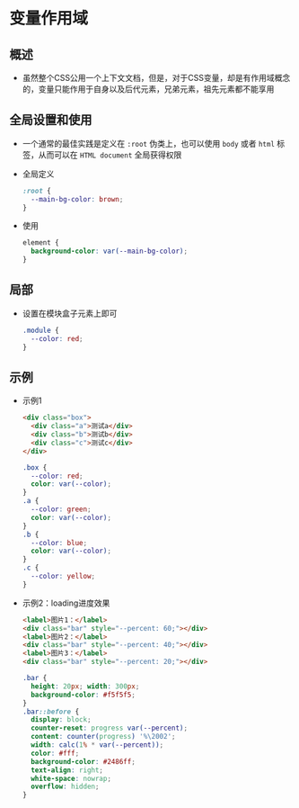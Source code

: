 # 变量作用域

## 概述

+ 虽然整个CSS公用一个上下文文档，但是，对于CSS变量，却是有作用域概念的，变量只能作用于自身以及后代元素，兄弟元素，祖先元素都不能享用

## 全局设置和使用

+ 一个通常的最佳实践是定义在 `:root` 伪类上，也可以使用 `body` 或者 `html` 标签，从而可以在 `HTML document` 全局获得权限

+ 全局定义

  ```css
  :root {
    --main-bg-color: brown;
  }
  ```

+ 使用

  ```css
  element {
    background-color: var(--main-bg-color);
  }
  ```

## 局部

+ 设置在模块盒子元素上即可

  ```css
  .module {
    --color: red;
  }
  ```

## 示例

+ 示例1

  ```html
  <div class="box">
    <div class="a">测试a</div>
    <div class="b">测试b</div>
    <div class="c">测试c</div>
  </div>
  ```

  ```css
  .box {
    --color: red;
    color: var(--color);
  }
  .a {
    --color: green;
    color: var(--color);
  }
  .b {
    --color: blue;
    color: var(--color);
  }
  .c {
    --color: yellow;
  }
  ```

+ 示例2：loading进度效果

  ```html
  <label>图片1：</label>
  <div class="bar" style="--percent: 60;"></div>
  <label>图片2：</label>
  <div class="bar" style="--percent: 40;"></div>
  <label>图片3：</label>
  <div class="bar" style="--percent: 20;"></div>
  ```

  ```css
  .bar {
    height: 20px; width: 300px;
    background-color: #f5f5f5;
  }
  .bar::before {
    display: block;
    counter-reset: progress var(--percent);
    content: counter(progress) '%\2002';
    width: calc(1% * var(--percent));
    color: #fff;
    background-color: #2486ff;
    text-align: right;
    white-space: nowrap;
    overflow: hidden;
  }
  ```
